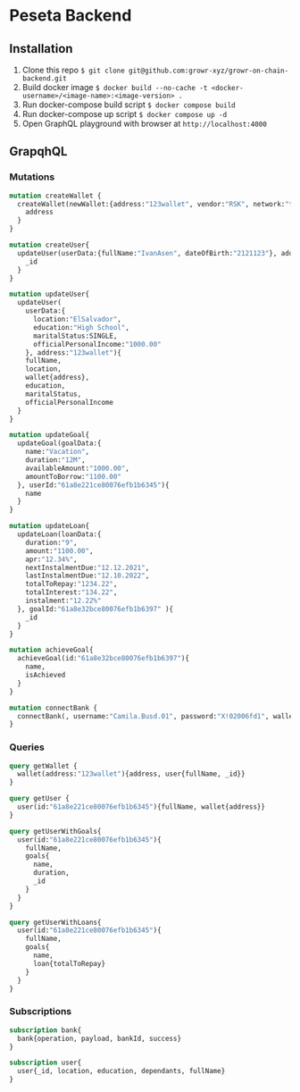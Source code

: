 # Peseta Backend

## Installation

1. Clone this repo
`$ git clone git@github.com:growr-xyz/growr-on-chain-backend.git`
2. Build docker image
`$ docker build --no-cache -t <docker-username>/<image-name>:<image-version> .`
3. Run docker-compose build script
`$ docker compose build`
4. Run docker-compose up script
`$ docker compose up -d`
5. Open GraphQL playground with browser at `http://localhost:4000`

## GrapqhQL

### Mutations

```graphql
mutation createWallet {
  createWallet(newWallet:{address:"123wallet", vendor:"RSK", network:"testnet"}){
    address
  }
}

mutation createUser{
  updateUser(userData:{fullName:"IvanAsen", dateOfBirth:"2121123"}, address:"123wallet"){
    _id
  }
}

mutation updateUser{
  updateUser(
    userData:{
      location:"ElSalvador",
      education:"High School",
      maritalStatus:SINGLE,
      officialPersonalIncome:"1000.00"
    }, address:"123wallet"){
    fullName,
    location,
    wallet{address},
    education,
    maritalStatus,
    officialPersonalIncome
  }  
}

mutation updateGoal{
  updateGoal(goalData:{
    name:"Vacation",
    duration:"12M",
    availableAmount:"1000.00",
    amountToBorrow:"1100.00"
  }, userId:"61a8e221ce80076efb1b6345"){
    name
  }
}

mutation updateLoan{
  updateLoan(loanData:{
    duration:"9",
    amount:"1100.00",
    apr:"12.34%",
    nextInstalmentDue:"12.12.2021",
    lastInstalmentDue:"12.10.2022",
    totalToRepay:"1234.22",
    totalInterest:"134.22",
    instalment:"12.22%"
  }, goalId:"61a8e32bce80076efb1b6397" ){
    _id
  }
}

mutation achieveGoal{
  achieveGoal(id:"61a8e32bce80076efb1b6397"){
    name,
    isAchieved
  }
}

mutation connectBank {
  connectBank(, username:"Camila.Busd.01", password:"X!02006fd1", wallet:"123wallet"){success}
}
```

### Queries

```graphql
query getWallet {
  wallet(address:"123wallet"){address, user{fullName, _id}}
}

query getUser {
  user(id:"61a8e221ce80076efb1b6345"){fullName, wallet{address}}
}

query getUserWithGoals{
  user(id:"61a8e221ce80076efb1b6345"){
    fullName,
    goals{
      name,
      duration,
      _id
    }
  }
}

query getUserWithLoans{
  user(id:"61a8e221ce80076efb1b6345"){
    fullName,
    goals{
      name,
      loan{totalToRepay}
    }
  }
}
```

### Subscriptions

```graphql
subscription bank{
  bank{operation, payload, bankId, success}
}

subscription user{
  user{_id, location, education, dependants, fullName}
}
```


